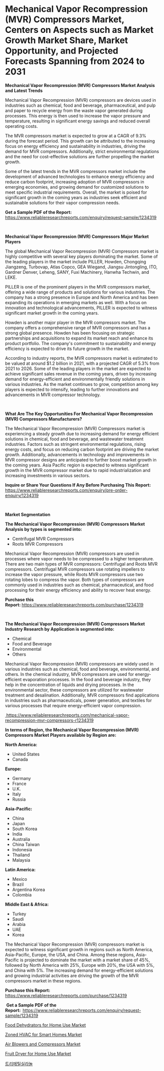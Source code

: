 <p><h1>Mechanical Vapor Recompression (MVR) Compressors Market, Centers on Aspects such as Market Growth Market Share, Market Opportunity, and Projected Forecasts Spanning from 2024 to 2031</h1></p><p><strong>Mechanical Vapor Recompression (MVR) Compressors Market Analysis and Latest Trends</strong></p>
<p><p>Mechanical Vapor Recompression (MVR) compressors are devices used in industries such as chemical, food and beverage, pharmaceutical, and pulp and paper to recycle energy from the waste vapor generated during processes. This energy is then used to increase the vapor pressure and temperature, resulting in significant energy savings and reduced overall operating costs.</p><p>The MVR compressors market is expected to grow at a CAGR of 9.3% during the forecast period. This growth can be attributed to the increasing focus on energy efficiency and sustainability in industries, driving the demand for MVR compressors. Additionally, strict environmental regulations and the need for cost-effective solutions are further propelling the market growth.</p><p>Some of the latest trends in the MVR compressors market include the development of advanced technologies to enhance energy efficiency and reduce carbon footprint, increasing adoption of MVR compressors in emerging economies, and growing demand for customized solutions to meet specific industrial requirements. Overall, the market is poised for significant growth in the coming years as industries seek efficient and sustainable solutions for their vapor compression needs.</p></p>
<p><strong>Get a Sample PDF of the Report:&nbsp;</strong> <a href="https://www.reliableresearchreports.com/enquiry/request-sample/1234319">https://www.reliableresearchreports.com/enquiry/request-sample/1234319</a></p>
<p>&nbsp;</p>
<p><strong>Mechanical Vapor Recompression (MVR) Compressors Major Market Players</strong></p>
<p><p>The global Mechanical Vapor Recompression (MVR) Compressors market is highly competitive with several key players dominating the market. Some of the leading players in the market include PILLER, Howden, Chongqing Jiangzeng, Turbovap, Atlas Copco, GEA Wiegand, Jiangsu Jintongling, ITO, Gardner Denver, Leheng, SANY, Fuxi Machinery, Hanwha Techwin, and LEKE.</p><p>PILLER is one of the prominent players in the MVR compressors market, offering a wide range of products and solutions for various industries. The company has a strong presence in Europe and North America and has been expanding its operations in emerging markets as well. With a focus on innovation and technological advancements, PILLER is expected to witness significant market growth in the coming years.</p><p>Howden is another major player in the MVR compressors market. The company offers a comprehensive range of MVR compressors and has a strong global presence. Howden has been focusing on strategic partnerships and acquisitions to expand its market reach and enhance its product portfolio. The company's commitment to sustainability and energy efficiency is expected to drive its future growth in the market.</p><p>According to industry reports, the MVR compressors market is estimated to be valued at around $1.2 billion in 2021, with a projected CAGR of 5.3% from 2021 to 2026. Some of the leading players in the market are expected to achieve significant sales revenue in the coming years, driven by increasing demand for energy-efficient and environmentally friendly solutions in various industries. As the market continues to grow, competition among key players is expected to intensify, leading to further innovations and advancements in MVR compressor technology.</p></p>
<p>&nbsp;</p>
<p><strong>What Are The Key Opportunities For Mechanical Vapor Recompression (MVR) Compressors Manufacturers?</strong></p>
<p><p>The Mechanical Vapor Recompression (MVR) Compressors market is experiencing a steady growth due to increasing demand for energy efficient solutions in chemical, food and beverage, and wastewater treatment industries. Factors such as stringent environmental regulations, rising energy costs, and focus on reducing carbon footprint are driving the market growth. Additionally, advancements in technology and improvements in MVR compressor designs are anticipated to further boost market growth in the coming years. Asia Pacific region is expected to witness significant growth in the MVR compressor market due to rapid industrialization and increasing investments in various sectors.</p></p>
<p><strong>Inquire or Share Your Questions If Any Before Purchasing This Report:</strong> <a href="https://www.reliableresearchreports.com/enquiry/pre-order-enquiry/1234319">https://www.reliableresearchreports.com/enquiry/pre-order-enquiry/1234319</a></p>
<p>&nbsp;</p>
<p><strong>Market Segmentation</strong></p>
<p><strong>The Mechanical Vapor Recompression (MVR) Compressors Market Analysis by types is segmented into:</strong></p>
<p><ul><li>Centrifugal MVR Compressors</li><li>Roots MVR Compressors</li></ul></p>
<p><p>Mechanical Vapor Recompression (MVR) compressors are used in processes where vapor needs to be compressed to a higher temperature. There are two main types of MVR compressors: Centrifugal and Roots MVR compressors. Centrifugal MVR compressors use rotating impellers to increase the vapor pressure, while Roots MVR compressors use two rotating lobes to compress the vapor. Both types of compressors are commonly used in industries such as chemical, pharmaceutical, and food processing for their energy efficiency and ability to recover heat energy.</p></p>
<p><strong>Purchase this Report:&nbsp;</strong><a href="https://www.reliableresearchreports.com/purchase/1234319">https://www.reliableresearchreports.com/purchase/1234319</a></p>
<p>&nbsp;</p>
<p><strong>The Mechanical Vapor Recompression (MVR) Compressors Market Industry Research by Application is segmented into:</strong></p>
<p><ul><li>Chemical</li><li>Food and Beverage</li><li>Environmental</li><li>Others</li></ul></p>
<p><p>Mechanical Vapor Recompression (MVR) compressors are widely used in various industries such as chemical, food and beverage, environmental, and others. In the chemical industry, MVR compressors are used for energy-efficient evaporation processes. In the food and beverage industry, they help in the concentration of liquids and drying processes. In the environmental sector, these compressors are utilized for wastewater treatment and desalination. Additionally, MVR compressors find applications in industries such as pharmaceuticals, power generation, and textiles for various processes that require energy-efficient vapor compression.</p></p>
<p><a href="https://www.reliableresearchreports.com/mechanical-vapor-recompression-mvr-compressors-r1234319">&nbsp;https://www.reliableresearchreports.com/mechanical-vapor-recompression-mvr-compressors-r1234319</a></p>
<p><strong>In terms of Region, the Mechanical Vapor Recompression (MVR) Compressors Market Players available by Region are:</strong></p>
<p>
    <p> <strong> North America: </strong>
        <ul>
            <li>United States</li>
            <li>Canada</li>
        </ul>
        </p> 
    <p> <strong> Europe: </strong>
        <ul>
            <li>Germany</li>
            <li>France</li>
            <li>U.K.</li>
            <li>Italy</li>
            <li>Russia</li>
        </ul>
        </p> 
    <p> <strong> Asia-Pacific: </strong>
        <ul>
            <li>China</li>
            <li>Japan</li>
            <li>South Korea</li>
            <li>India</li>
            <li>Australia</li>
            <li>China Taiwan</li>
            <li>Indonesia</li>
            <li>Thailand</li>
            <li>Malaysia</li>
        </ul>
        </p> 
    <p> <strong> Latin America: </strong>
        <ul>
            <li>Mexico</li>
            <li>Brazil</li>
            <li>Argentina Korea</li>
            <li>Colombia</li>
        </ul>
        </p> 
    <p> <strong> Middle East & Africa: </strong>
        <ul>
            <li>Turkey</li>
            <li>Saudi</li>
            <li>Arabia</li>
            <li>UAE</li>
            <li>Korea</li>
        </ul>
    </p>
    </p>
<p><p>The Mechanical Vapor Recompression (MVR) compressors market is expected to witness significant growth in regions such as North America, Asia-Pacific, Europe, the USA, and China. Among these regions, Asia-Pacific is projected to dominate the market with a market share of 45%, followed by North America with 25%, Europe with 20%, the USA with 5%, and China with 5%. The increasing demand for energy-efficient solutions and growing industrial activities are driving the growth of the MVR compressors market in these regions.</p></p>
<p><strong>Purchase this Report: </strong><a href="https://www.reliableresearchreports.com/purchase/1234319">https://www.reliableresearchreports.com/purchase/1234319</a></p>
<p>&nbsp;<strong>Get a Sample PDF of the Report:&nbsp;&nbsp;</strong><a href="https://www.reliableresearchreports.com/enquiry/request-sample/1234319">https://www.reliableresearchreports.com/enquiry/request-sample/1234319</a></p>
<p><strong></strong></p>
<p><p><a href="https://github.com/mbisetmhermsr/Market-Research-Report-List-3/blob/main/food-dehydrators-for-home-use-market.md">Food Dehydrators for Home Use Market</a></p><p><a href="https://github.com/shahriarnajimjoy333/Market-Research-Report-List-1/blob/main/zoned-hvac-for-smart-homes-market.md">Zoned HVAC for Smart Homes Market</a></p><p><a href="https://github.com/elizabethdagraca/Market-Research-Report-List-4/blob/main/air-blowers-and-compressors-market.md">Air Blowers and Compressors Market</a></p><p><a href="https://github.com/cameroneffertz/Market-Research-Report-List-2/blob/main/fruit-dryer-for-home-use-market.md">Fruit Dryer for Home Use Market</a></p><p><a href="https://github.com/muchswr/Market-Research-Report-List-2/blob/main/620813570435.md">트리메틸실라놀</a></p></p>